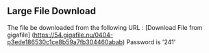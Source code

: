 ## Large File Download

The file be downloaded from the following URL :
[Download File from gigafile] (https://54.gigafile.nu/0404-p3ede186530c1ce8b59a7fb304460abab)
Password is '241'
